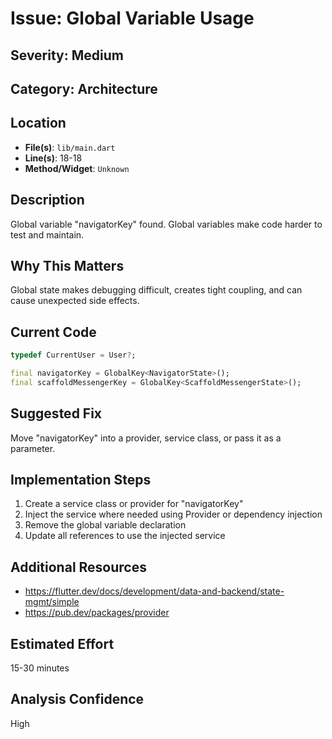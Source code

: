 # Issue: Global Variable Usage

## Severity: Medium

## Category: Architecture

## Location
- **File(s)**: `lib/main.dart`
- **Line(s)**: 18-18
- **Method/Widget**: `Unknown`

## Description
Global variable "navigatorKey" found. Global variables make code harder to test and maintain.

## Why This Matters
Global state makes debugging difficult, creates tight coupling, and can cause unexpected side effects.

## Current Code
```dart
typedef CurrentUser = User?;

final navigatorKey = GlobalKey<NavigatorState>();
final scaffoldMessengerKey = GlobalKey<ScaffoldMessengerState>();


```

## Suggested Fix
Move "navigatorKey" into a provider, service class, or pass it as a parameter.

## Implementation Steps
1. Create a service class or provider for "navigatorKey"
2. Inject the service where needed using Provider or dependency injection
3. Remove the global variable declaration
4. Update all references to use the injected service

## Additional Resources
- https://flutter.dev/docs/development/data-and-backend/state-mgmt/simple
- https://pub.dev/packages/provider

## Estimated Effort
15-30 minutes

## Analysis Confidence
High
